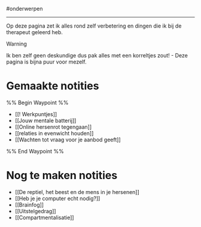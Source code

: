 
#onderwerpen

---
Op deze pagina zet ik alles rond zelf verbetering en dingen die ik bij de therapeut geleerd heb. 

> [!warning]
> Ik ben zelf geen deskundige dus pak alles met een korreltjes zout! - Deze pagina is bijna puur voor mezelf.

# Gemaakte notities

%% Begin Waypoint %%
- [[! Werkpuntjes]]
- [[Jouw mentale batterij]]
- [[Online hersenrot tegengaan]]
- [[relaties in evenwicht houden]]
- [[Wachten tot vraag voor je aanbod geeft]]

%% End Waypoint %%

# Nog te maken notities
* [[De reptiel, het beest en de mens in je hersenen]]
* [[Heb je je computer echt nodig?]]
* [[Brainfog]]
* [[Uitstelgedrag]]
* [[Compartmentalisatie]]

